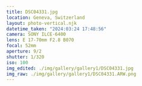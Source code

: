 ```yaml
---
title: DSC04331.jpg
location: Geneva, Switzerland
layout: photo-vertical.njk
datetime_taken: "2024:03:24 17:48:56"
camera: SONY ILCE-6400
lens: E 17-70mm F2.8 B070
focal: 52mm
aperture: 9/2
shutter: 1/320
iso: 100
img_edited: ./img/gallery/gallery1/DSC04331.jpg
img_raw: ./img/gallery/gallery1/DSC04331.ARW.png
---
```

